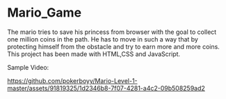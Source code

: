 # Mario_Game
The mario tries to save his princess from browser with the goal to collect one million coins in the path.
He has to move in such a way that by protecting himself from the obstacle and try to earn more and more coins.
This project has been made with HTML,CSS and JavaScript.

Sample Video:




https://github.com/pokerboyy/Mario-Level-1-master/assets/91819325/1d2346b8-7f07-4281-a4c2-09b508259ad2

